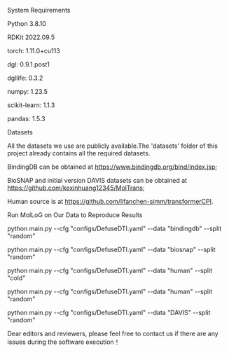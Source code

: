 System Requirements

Python 3.8.10

RDKit 2022.09.5

torch: 1.11.0+cu113

dgl: 0.9.1.post1

dgllife: 0.3.2

numpy: 1.23.5

scikit-learn: 1.1.3

pandas: 1.5.3

Datasets

All the datasets we use are publicly available.The 'datasets' folder of this project already contains all the required datasets.

BindingDB can be obtained at https://www.bindingdb.org/bind/index.jsp;

BioSNAP and initial version DAVIS datasets can be obtained at https://github.com/kexinhuang12345/MolTrans;

Human source is at https://github.com/lifanchen-simm/transformerCPI.

Run MolLoG on Our Data to Reproduce Results

python main.py --cfg "configs/DefuseDTI.yaml" --data "bindingdb" --split "random"

python main.py --cfg "configs/DefuseDTI.yaml" --data "biosnap" --split "random"

python main.py --cfg "configs/DefuseDTI.yaml" --data "human" --split "cold"

python main.py --cfg "configs/DefuseDTI.yaml" --data "human" --split "random"

python main.py --cfg "configs/DefuseDTI.yaml" --data "DAVIS" --split "random"


Dear editors and reviewers, please feel free to contact us if there are any issues during the software execution！
 
 
